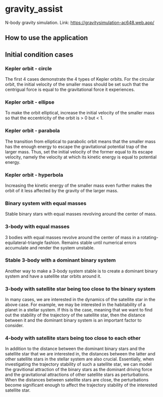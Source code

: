 # gravity_assist
N-body gravity simulation. Link: https://gravitysimulation-ac648.web.app/

## How to use the application


## Initial condition cases

### Kepler orbit - circle
The first 4 cases demonstrate the 4 types of Kepler orbits. For the circular orbit, the initial velocity of the smaller mass should be set such that the centrigual force is equal to the gravitational force it experiences.

### Kepler orbit - ellipse
To make the orbit elliptical, increase the initial velocity of the smaller mass so that the eccentricity of the orbit is > 0 but < 1.

### Kepler orbit - parabola
The transition from elliptical to parabolic orbit means that the smaller mass has the enough energy to escape the gravitational potential trap of the larger mass. Thus, set the initial velocity of the former equal to its escape velocity, namely the velocity at which its kinetic energy is equal to potential energy.

### Kepler orbit - hyperbola
Increasing the kinetic energy of the smaller mass even further makes the orbit of it less affected by the gravity of the larger mass.

### Binary system with equal masses
Stable binary stars with equal masses revolving around the center of mass.

### 3-body with equal masses
3 bodies with equal masses revolve around the center of mass in a rotating-equilateral-triangle fashion. Remains stable until numerical errors accumulate and render the system unstable.

### Stable 3-body with a dominant binary system
Another way to make a 3-body system stable is to create a dominant binary system and have a satellite star orbits around it.

### 3-body with satellite star being too close to the binary system
In many cases, we are interested in the dynamics of the satellite star in the above case. For example, we may be interested in the habitability of a planet in a stellar system. If this is the case, meaning that we want to find out the stability of the trajectory of the satellite star, then the distance between it and the dominant binary system is an important factor to consider.

### 4-body with satellite stars being too close to each other
In addition to the distance between the dominant binary stars and the satellite star that we are interested in, the distances between the latter and other satellite stars in the stellar system are also crucial. Essentially, when investigating the trajectory stability of such a satellite star, we can model the gravitional attraction of the binary stars as the dominant driving force and the gravitational attractions of other satellite stars as perturbations. When the distances between satellite stars are close, the perturbations become significant enough to affect the trajectory stability of the interested satellite star.
